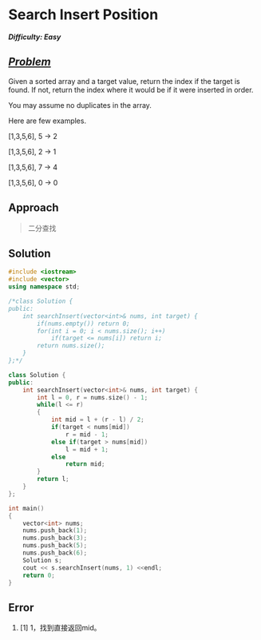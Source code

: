 # Search Insert Position

_**Difficulty: Easy**_

## _[Problem](https://leetcode.com/problems/search-insert-position/?tab=Description)_
Given a sorted array and a target value, return the index if the target is found. If not, return the index where it would be if it were inserted in order.

You may assume no duplicates in the array.

Here are few examples.

[1,3,5,6], 5 → 2

[1,3,5,6], 2 → 1

[1,3,5,6], 7 → 4

[1,3,5,6], 0 → 0

## Approach
>二分查找

## Solution
```c++
#include <iostream>
#include <vector>
using namespace std;

/*class Solution {
public:
    int searchInsert(vector<int>& nums, int target) {
        if(nums.empty()) return 0;
        for(int i = 0; i < nums.size(); i++)
            if(target <= nums[i]) return i;
        return nums.size();
    }
};*/

class Solution {
public:
    int searchInsert(vector<int>& nums, int target) {
        int l = 0, r = nums.size() - 1;
        while(l <= r)
        {
            int mid = l + (r - l) / 2;
            if(target < nums[mid])
                r = mid - 1;
            else if(target > nums[mid])
                l = mid + 1;
            else
                return mid;
        }
        return l;
    }
};

int main()
{
    vector<int> nums;
    nums.push_back(1);
    nums.push_back(3);
    nums.push_back(5);
    nums.push_back(6);
    Solution s;
    cout << s.searchInsert(nums, 1) <<endl;
    return 0;
}
```

## Error
1. [1] 1，找到直接返回mid。

